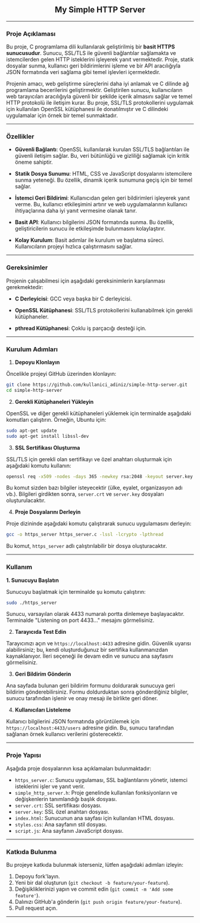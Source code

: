 <h2 align="center">My Simple HTTP Server</h2> 

---

### Proje Açıklaması

Bu proje, C programlama dili kullanılarak geliştirilmiş bir **basit HTTPS sunucusudur**. Sunucu, SSL/TLS ile güvenli bağlantılar sağlamakta ve istemcilerden gelen HTTP isteklerini işleyerek yanıt vermektedir. Proje, statik dosyalar sunma, kullanıcı geri bildirimlerini işleme ve bir API aracılığıyla JSON formatında veri sağlama gibi temel işlevleri içermektedir.

Projenin amacı, web geliştirme süreçlerini daha iyi anlamak ve C dilinde ağ programlama becerilerini geliştirmektir. Geliştirilen sunucu, kullanıcıların web tarayıcıları aracılığıyla güvenli bir şekilde içerik almasını sağlar ve temel HTTP protokolü ile iletişim kurar. Bu proje, SSL/TLS protokollerini uygulamak için kullanılan OpenSSL kütüphanesi ile donatılmıştır ve C dilindeki uygulamalar için örnek bir temel sunmaktadır.

---

### Özellikler

- **Güvenli Bağlantı**: OpenSSL kullanılarak kurulan SSL/TLS bağlantıları ile güvenli iletişim sağlar. Bu, veri bütünlüğü ve gizliliği sağlamak için kritik öneme sahiptir.
  
- **Statik Dosya Sunumu**: HTML, CSS ve JavaScript dosyalarını istemcilere sunma yeteneği. Bu özellik, dinamik içerik sunumuna geçiş için bir temel sağlar.
  
- **İstemci Geri Bildirimi**: Kullanıcıdan gelen geri bildirimleri işleyerek yanıt verme. Bu, kullanıcı etkileşimini artırır ve web uygulamalarının kullanıcı ihtiyaçlarına daha iyi yanıt vermesine olanak tanır.
  
- **Basit API**: Kullanıcı bilgilerini JSON formatında sunma. Bu özellik, geliştiricilerin sunucu ile etkileşimde bulunmasını kolaylaştırır.
  
- **Kolay Kurulum**: Basit adımlar ile kurulum ve başlatma süreci. Kullanıcıların projeyi hızlıca çalıştırmasını sağlar.

---

### Gereksinimler

Projenin çalışabilmesi için aşağıdaki gereksinimlerin karşılanması gerekmektedir:

- **C Derleyicisi**: GCC veya başka bir C derleyicisi.
  
- **OpenSSL Kütüphanesi**: SSL/TLS protokollerini kullanabilmek için gerekli kütüphaneler.
  
- **pthread Kütüphanesi**: Çoklu iş parçacığı desteği için.

---

### Kurulum Adımları

1. **Depoyu Klonlayın**

Öncelikle projeyi GitHub üzerinden klonlayın:
```bash
git clone https://github.com/kullanici_adiniz/simple-http-server.git
cd simple-http-server
```

2. **Gerekli Kütüphaneleri Yükleyin**

OpenSSL ve diğer gerekli kütüphaneleri yüklemek için terminalde aşağıdaki komutları çalıştırın. Örneğin, Ubuntu için:
```bash
sudo apt-get update
sudo apt-get install libssl-dev
```

3. **SSL Sertifikası Oluşturma**

SSL/TLS için gerekli olan sertifikayı ve özel anahtarı oluşturmak için aşağıdaki komutu kullanın:
```bash
openssl req -x509 -nodes -days 365 -newkey rsa:2048 -keyout server.key -out server.crt
```
Bu komut sizden bazı bilgiler isteyecektir (ülke, eyalet, organizasyon adı vb.). Bilgileri girdikten sonra, `server.crt` ve `server.key` dosyaları oluşturulacaktır.

4. **Proje Dosyalarını Derleyin**

Proje dizininde aşağıdaki komutu çalıştırarak sunucu uygulamasını derleyin:
```bash
gcc -o https_server https_server.c -lssl -lcrypto -lpthread
```
Bu komut, `https_server` adlı çalıştırılabilir bir dosya oluşturacaktır.

---

### Kullanım

**1. Sunucuyu Başlatın**

Sunucuyu başlatmak için terminalde şu komutu çalıştırın:
```bash
sudo ./https_server
```
Sunucu, varsayılan olarak 4433 numaralı portta dinlemeye başlayacaktır. Terminalde "Listening on port 4433..." mesajını görmelisiniz.

2. **Tarayıcıda Test Edin**

Tarayıcınızı açın ve `https://localhost:4433` adresine gidin. Güvenlik uyarısı alabilirsiniz; bu, kendi oluşturduğunuz bir sertifika kullanmanızdan kaynaklanıyor. İleri seçeneği ile devam edin ve sunucu ana sayfasını görmelisiniz.

3. **Geri Bildirim Gönderin**

Ana sayfada bulunan geri bildirim formunu doldurarak sunucuya geri bildirim gönderebilirsiniz. Formu doldurduktan sonra gönderdiğiniz bilgiler, sunucu tarafından işlenir ve onay mesajı ile birlikte geri döner.

4. **Kullanıcıları Listeleme**

Kullanıcı bilgilerini JSON formatında görüntülemek için `https://localhost:4433/users` adresine gidin. Bu, sunucu tarafından sağlanan örnek kullanıcı verilerini gösterecektir.

---

### Proje Yapısı

Aşağıda proje dosyalarının kısa açıklamaları bulunmaktadır:

- `https_server.c`: Sunucu uygulaması, SSL bağlantılarını yönetir, istemci isteklerini işler ve yanıt verir.
- `simple_http_server.h`: Proje genelinde kullanılan fonksiyonların ve değişkenlerin tanımlandığı başlık dosyası.
- `server.crt`: SSL sertifikası dosyası.
- `server.key`: SSL özel anahtarı dosyası.
- `index.html`: Sunucunun ana sayfası için kullanılan HTML dosyası.
- `styles.css`: Ana sayfanın stil dosyası.
- `script.js`: Ana sayfanın JavaScript dosyası.

---

### Katkıda Bulunma

Bu projeye katkıda bulunmak isterseniz, lütfen aşağıdaki adımları izleyin:

1. Depoyu fork'layın.
2. Yeni bir dal oluşturun (`git checkout -b feature/your-feature`).
3. Değişikliklerinizi yapın ve commit edin (`git commit -m 'Add some feature'`).
4. Dalınızı GitHub'a gönderin (`git push origin feature/your-feature`).
5. Pull request açın.

---
